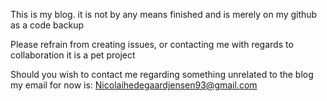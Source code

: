 This is my blog.
it is not by any means finished and is merely on my github as a code backup

Please refrain from creating issues, or contacting me with regards to collaboration
it is a pet project

Should you wish to contact me regarding something unrelated to the blog my email for now is:
Nicolaihedegaardjensen93@gmail.com
